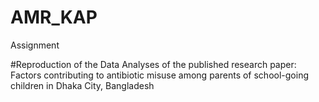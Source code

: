 # AMR_KAP
Assignment

#Reproduction of the Data Analyses of the published research paper:
Factors contributing to antibiotic misuse among parents of school-going children in Dhaka City, Bangladesh